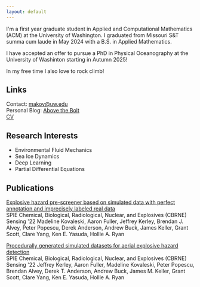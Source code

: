 ```yaml
---
layout: default
---
```


I'm a first year graduate student in Applied and Computational Mathematics (ACM) at the University of Washington. I graduated from Missouri S&T summa cum laude in May 2024 with a B.S. in Applied Mathematics.

I have accepted an offer to pursue a PhD in Physical Oceanography at the University of Washinton starting in Autumn 2025!

In my free time I also love to rock climb!

## Links
Contact:  <span><a href="mailto:makov@uw.edu">makov@uw.edu</a></span><br>
Personal Blog: <a href="https://above-the-bolt.com/" target="_blank">Above the Bolt</a><br>
<a href="/assets/Kovaleski-CV.pdf" target="_blank">CV</a><br>

## Research Interests
- Environmental Fluid Mechanics
- Sea Ice Dynamics
- Deep Learning
- Partial Differential Equations

## Publications

<span><a href="https://www.spiedigitallibrary.org/conference-proceedings-of-spie/12116/121160X/Explosive-hazard-pre-screener-based-on-simulated-data-with-perfect/10.1117/12.2618792.full" target="_blank">Explosive hazard pre-screener based on simulated data with perfect annotation and imprecisely labeled real data</a></span><br>
SPIE Chemical, Biological, Radiological, Nuclear, and Explosives (CBRNE) Sensing '22
Madeline Kovaleski, Aaron Fuller, Jeffrey Kerley, Brendan J. Alvey, Peter Popescu, Derek Anderson, Andrew Buck, James Keller, Grant Scott, Clare Yang, Ken E. Yasuda, Hollie A. Ryan

<span><a href="https://www.spiedigitallibrary.org/conference-proceedings-of-spie/12116/2618798/Procedurally-generated-simulated-datasets-for-aerial-explosive-hazard-detection/10.1117/12.2618798.full" target="_blank">Procedurally generated simulated datasets for aerial explosive hazard detection</a></span><br>
SPIE Chemical, Biological, Radiological, Nuclear, and Explosives (CBRNE) Sensing '22
Jeffrey Kerley, Aaron Fuller, Madeline Kovaleski, Peter Popescu, Brendan Alvey, Derek T. Anderson, Andrew Buck, James M. Keller, Grant Scott, Clare Yang, Ken E. Yasuda, Hollie A. Ryan
